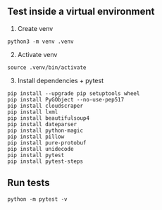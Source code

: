 ## Test inside a virtual environment

1. Create venv
```
python3 -m venv .venv
```

2. Activate venv
```
source .venv/bin/activate
```

3. Install dependencies + pytest
```
pip install --upgrade pip setuptools wheel
pip install PyGObject --no-use-pep517
pip install cloudscraper
pip install lxml
pip install beautifulsoup4
pip install dateparser
pip install python-magic
pip install pillow
pip install pure-protobuf
pip install unidecode
pip install pytest
pip install pytest-steps
```

## Run tests

```
python -m pytest -v
```
